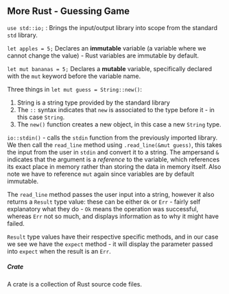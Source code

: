 ## More Rust - Guessing Game

`use std::io;` : Brings the input/output library into scope from the standard `std` library.


`let apples = 5;` Declares an **immutable** variable (a variable where we cannot change the value) - Rust variables are immutable by default.

`let mut bananas = 5;` Declares a **mutable** variable, specifically declared with the `mut` keyword before the variable name.

Three things in `let mut guess = String::new()`:
1. String is a string type provided by the standard library
2. The `::` syntax indicates that `new` is associated to the type before it - in this case `String`.
3. The `new()` function creates a new object, in this case a new `String` type.



`io::stdin()` - calls the `stdin` function from the previously imported library.
We then call the `read_line` method using `.read_line(&mut guess)`, this takes the input from the user in `stdin` and convert it to a string.
The ampersand `&` indicates that the argument is a *reference* to the variable, which references its exact place in memory rather than storing the data in memory itself. Also note we have to reference `mut` again since variables are by default immutable.

The `read_line` method passes the user input into a string, however it also returns a `Result` type value: these can be either `Ok` or `Err` - fairly self explanatory what they do - `Ok` means the operation was successful, whereas `Err` not so much, and displays information as to why it might have failed.

`Result` type values have their respective specific methods, and in our case we see we have the `expect` method - it will display the parameter passed into `expect` when the result is an `Err`.


##### Crate
A crate is a collection of Rust source code files.
